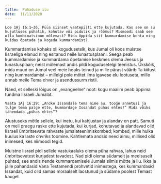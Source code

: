 ```yaml
---
title:  Pühaduse ilu  
date:  11/11/2020  
---
```


`Loe 1Aj 16:1–36. Püüa siinset vaatepilti ette kujutada. Kas see on su kujutluses pühalik, kohutav või pidulik ja rõõmus? Mismoodi saab see olla kombinatsioon mõlemast? Mida õppida siit kummardamise kohta ning kuidas õpetada ja kogeda kummardamist?`

Kummardamise kohaks oli kogudusetelk, kus Jumal oli koos muistse Iisraeliga elanud ning esitanud neile lunastusplaani. Seega peab kummardamise ja kummardama õpetamise keskmes olema Jeesus ja lunastusplaan; neist mõlemast andis pildi kogudusetelgi teenistus. Ükskõik, mida muud on Jumal veel meie heaks teinud ja mille pärast väärib Ta kiitust ning kummardamist – millelgi pole mõtet ilma igavese elu lootuseta, mille annab meile Tema ohver ja asendussurm ristil.

Näed, et selleski lõigus on „evangeelne“ noot: kogu maailm peab õppima tundma Iisraeli Jumalat.

`Vaata 1Aj 16:29: „Andke Issandale tema nime au, tooge annetusi ja tulge tema palge ette, kummardage Issandat pühas ehtes!“ Mida võiks tähendada „pühas ehtes“?`

Alustuseks mõtle sellele, kui inetu, kui kahjustav ja alandav on patt. Samuti on meil praegu raske ette kujutada, kui kurjad, kohutavad ja alandavad olid Iisraeli ümbritsevate rahvaste jumalateenimiskombed; kombed, mille hulka kuulus ka laste ohvriks toomine. Kahtlemata andsid need aimu, millised olid inimesed, kes niimoodi tegid.

Muistne Iisrael pidi sellele vastukaaluks olema püha rahvas, lahus neid ümbritsevatest kurjadest tavadest. Nad pidi olema südamelt ja meelsuselt puhtad; see andis nende kummardamisele Jumala silmis mõtte ja ilu. Ikka ja jälle pahandasid Vana Testamendi prohvetid inimestega, kes kummardasid Issandat, kuid olid samas moraalselt laostunud ja südame poolest Temast kaugel.